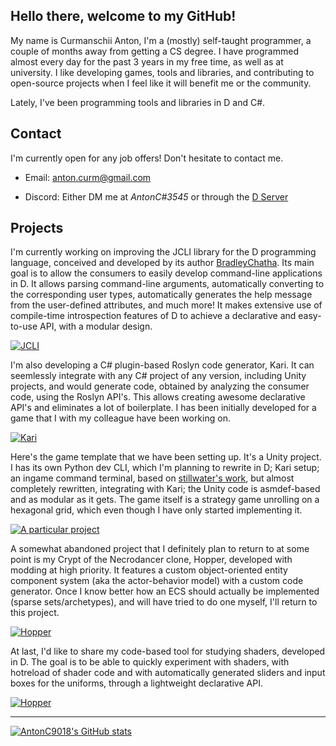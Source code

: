 
## Hello there, welcome to my GitHub!

My name is Curmanschii Anton, I'm a (mostly) self-taught programmer, a couple of months away from getting a CS degree.
I have programmed almost every day for the past 3 years in my free time, as well as at university.
I like developing games, tools and libraries, and contributing to open-source projects when I feel like it will benefit me or the community.

Lately, I've been programming tools and libraries in D and C#.


## Contact

I'm currently open for any job offers!
Don't hesitate to contact me.

- Email: [anton.curm@gmail.com](mailto:anton.curm@gmail.com)
<!-- - LinkedIn: https://www.linkedin.com/in/anton-curmanschii-647232161/ -->
- Discord: Either DM me at *AntonC#3545* or through the [D Server](https://discord.gg/3Ms3D2AdtF)


## Projects

I'm currently working on improving the JCLI library for the D programming language, conceived and developed by its author [BradleyChatha](https://github.com/BradleyChatha).
Its main goal is to allow the consumers to easily develop command-line applications in D.
It allows parsing command-line arguments, automatically converting to the corresponding user types, automatically generates the help message from the user-defined attributes, and much more!
It makes extensive use of compile-time introspection features of D to achieve a declarative and easy-to-use API, with a modular design.

[![JCLI](https://github-readme-stats.vercel.app/api/pin/?username=BradleyChatha&repo=JCLI&show_icons=true&theme=dark)](https://github.com/BradleyChatha/JCLI)

I'm also developing a C# plugin-based Roslyn code generator, Kari.
It can seemlessly integrate with any C# project of any version, including Unity projects, and would generate code, obtained by analyzing the consumer code, using the Roslyn API's.
This allows creating awesome declarative API's and eliminates a lot of boilerplate.
I has been initially developed for a game that I with my colleague have been working on.

[![Kari](https://github-readme-stats.vercel.app/api/pin/?username=AntonC9018&repo=Kari&show_icons=true&theme=dark)](https://github.com/AntonC9018/Kari)

Here's the game template that we have been setting up.
It's a Unity project.
I has its own Python dev CLI, which I'm planning to rewrite in D; Kari setup; an ingame command terminal, based on [stillwater's work](https://github.com/stillwwater/command_terminal), but almost completely rewritten, integrating with Kari; the Unity code is asmdef-based and as modular as it gets.
The game itself is a strategy game unrolling on a hexagonal grid, which even though I have only started implementing it.

[![A particular project](https://github-readme-stats.vercel.app/api/pin/?username=AntonC9018&repo=a-particular-project&show_icons=true&theme=dark)](https://github.com/AntonC9018/a-particular-project)


A somewhat abandoned project that I definitely plan to return to at some point is my Crypt of the Necrodancer clone, Hopper, developed with modding at high priority.
It features a custom object-oriented entity component system (aka the actor-behavior model) with a custom code generator.
Once I know better how an ECS should actually be implemented (sparse sets/archetypes), and will have tried to do one myself, I'll return to this project.

[![Hopper](https://github-readme-stats.vercel.app/api/pin/?username=AntonC9018&repo=hopper.cs&show_icons=true&theme=dark)](https://github.com/AntonC9018/hopper.cs)

At last, I'd like to share my code-based tool for studying shaders, developed in D.
The goal is to be able to quickly experiment with shaders, with hotreload of shader code and with automatically generated sliders and input boxes for the uniforms, through a lightweight declarative API.

[![Hopper](https://github-readme-stats.vercel.app/api/pin/?username=AntonC9018&repo=shader_playground&show_icons=true&theme=dark)](https://github.com/AntonC9018/shader_playground)



---

[![AntonC9018's GitHub stats](https://github-readme-stats.vercel.app/api?username=AntonC9018&show_icons=true&theme=dark)](https://github.com/anuraghazra/github-readme-stats)




<!--
**AntonC9018/AntonC9018** is a ✨ _special_ ✨ repository because its `README.md` (this file) appears on your GitHub profile.

Here are some ideas to get you started:

- 🔭 I’m currently working on ...
- 🌱 I’m currently learning ...
- 👯 I’m looking to collaborate on ...
- 🤔 I’m looking for help with ...
- 💬 Ask me about ...
- 📫 How to reach me: ...
- 😄 Pronouns: ...
- ⚡ Fun fact: ...
-->
